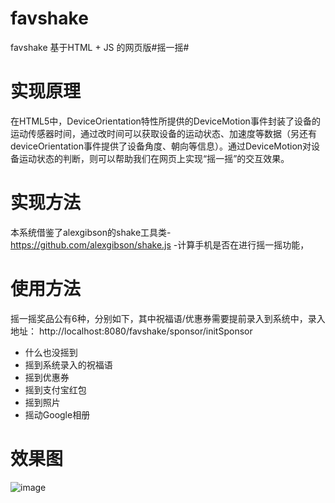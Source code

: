 # favshake
favshake
基于HTML + JS 的网页版#摇一摇#


# 实现原理
在HTML5中，DeviceOrientation特性所提供的DeviceMotion事件封装了设备的运动传感器时间，通过改时间可以获取设备的运动状态、加速度等数据（另还有deviceOrientation事件提供了设备角度、朝向等信息）。通过DeviceMotion对设备运动状态的判断，则可以帮助我们在网页上实现“摇一摇”的交互效果。

# 实现方法
本系统借鉴了alexgibson的shake工具类- https://github.com/alexgibson/shake.js -计算手机是否在进行摇一摇功能，

# 使用方法


摇一摇奖品公有6种，分别如下，其中祝福语/优惠券需要提前录入到系统中，录入地址： http://localhost:8080/favshake/sponsor/initSponsor

- 什么也没摇到
- 摇到系统录入的祝福语
- 摇到优惠券
- 摇到支付宝红包
- 摇到照片
- 摇动Google相册

# 效果图

![image](https://github.com/favccxx/favshake/tree/master/images/shake_index.png)